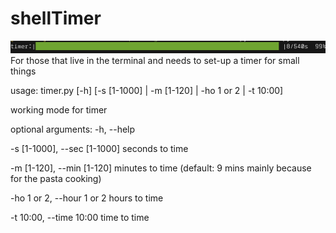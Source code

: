 # shellTimer
![Look in terminal](./imgs/img.png)
For those that live in the terminal and needs to set-up a timer for small things

usage: timer.py [-h] [-s [1-1000] | -m [1-120] | -ho 1 or 2 | -t 10:00]

working mode for timer

optional arguments:
  -h, --help

  -s [1-1000], --sec [1-1000] seconds to time

  -m [1-120], --min [1-120] minutes to time (default: 9 mins mainly because for the pasta cooking)

  -ho 1 or 2, --hour 1 or 2 hours to time

  -t 10:00, --time 10:00 time to time
